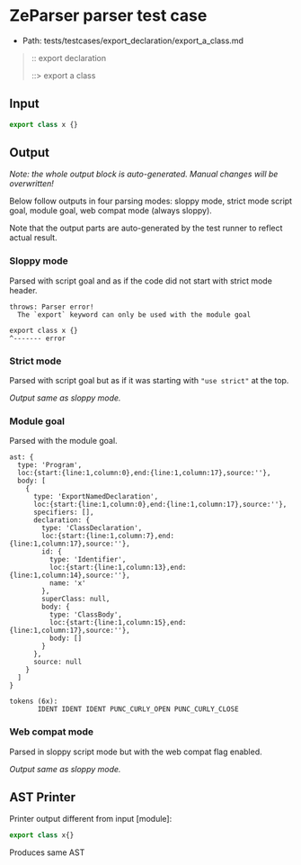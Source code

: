 # ZeParser parser test case

- Path: tests/testcases/export_declaration/export_a_class.md

> :: export declaration
>
> ::> export a class

## Input

`````js
export class x {}
`````

## Output

_Note: the whole output block is auto-generated. Manual changes will be overwritten!_

Below follow outputs in four parsing modes: sloppy mode, strict mode script goal, module goal, web compat mode (always sloppy).

Note that the output parts are auto-generated by the test runner to reflect actual result.

### Sloppy mode

Parsed with script goal and as if the code did not start with strict mode header.

`````
throws: Parser error!
  The `export` keyword can only be used with the module goal

export class x {}
^------- error
`````

### Strict mode

Parsed with script goal but as if it was starting with `"use strict"` at the top.

_Output same as sloppy mode._

### Module goal

Parsed with the module goal.

`````
ast: {
  type: 'Program',
  loc:{start:{line:1,column:0},end:{line:1,column:17},source:''},
  body: [
    {
      type: 'ExportNamedDeclaration',
      loc:{start:{line:1,column:0},end:{line:1,column:17},source:''},
      specifiers: [],
      declaration: {
        type: 'ClassDeclaration',
        loc:{start:{line:1,column:7},end:{line:1,column:17},source:''},
        id: {
          type: 'Identifier',
          loc:{start:{line:1,column:13},end:{line:1,column:14},source:''},
          name: 'x'
        },
        superClass: null,
        body: {
          type: 'ClassBody',
          loc:{start:{line:1,column:15},end:{line:1,column:17},source:''},
          body: []
        }
      },
      source: null
    }
  ]
}

tokens (6x):
       IDENT IDENT IDENT PUNC_CURLY_OPEN PUNC_CURLY_CLOSE
`````


### Web compat mode

Parsed in sloppy script mode but with the web compat flag enabled.

_Output same as sloppy mode._

## AST Printer

Printer output different from input [module]:

````js
export class x{}
````

Produces same AST
